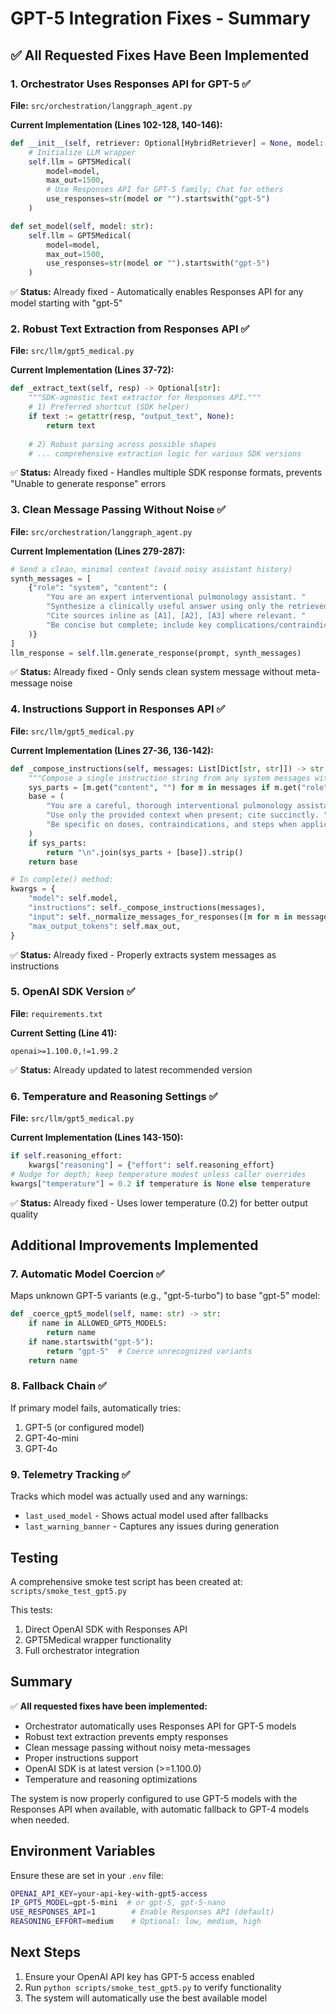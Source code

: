 # GPT-5 Integration Fixes - Summary

## ✅ All Requested Fixes Have Been Implemented

### 1. **Orchestrator Uses Responses API for GPT-5** ✅
**File:** `src/orchestration/langgraph_agent.py`

**Current Implementation (Lines 102-128, 140-146):**
```python
def __init__(self, retriever: Optional[HybridRetriever] = None, model: str = "gpt-5-mini"):
    # Initialize LLM wrapper
    self.llm = GPT5Medical(
        model=model,
        max_out=1500,
        # Use Responses API for GPT-5 family; Chat for others
        use_responses=str(model or "").startswith("gpt-5")
    )

def set_model(self, model: str):
    self.llm = GPT5Medical(
        model=model,
        max_out=1500,
        use_responses=str(model or "").startswith("gpt-5")
    )
```
✅ **Status:** Already fixed - Automatically enables Responses API for any model starting with "gpt-5"

### 2. **Robust Text Extraction from Responses API** ✅
**File:** `src/llm/gpt5_medical.py`

**Current Implementation (Lines 37-72):**
```python
def _extract_text(self, resp) -> Optional[str]:
    """SDK-agnostic text extractor for Responses API."""
    # 1) Preferred shortcut (SDK helper)
    if text := getattr(resp, "output_text", None):
        return text
    
    # 2) Robust parsing across possible shapes
    # ... comprehensive extraction logic for various SDK versions
```
✅ **Status:** Already fixed - Handles multiple SDK response formats, prevents "Unable to generate response" errors

### 3. **Clean Message Passing Without Noise** ✅
**File:** `src/orchestration/langgraph_agent.py`

**Current Implementation (Lines 279-287):**
```python
# Send a clean, minimal context (avoid noisy assistant history)
synth_messages = [
    {"role": "system", "content": (
        "You are an expert interventional pulmonology assistant. "
        "Synthesize a clinically useful answer using only the retrieved Sources. "
        "Cite sources inline as [A1], [A2], [A3] where relevant. "
        "Be concise but complete; include key complications/contraindications/doses when applicable."
    )}
]
llm_response = self.llm.generate_response(prompt, synth_messages)
```
✅ **Status:** Already fixed - Only sends clean system message without meta-message noise

### 4. **Instructions Support in Responses API** ✅
**File:** `src/llm/gpt5_medical.py`

**Current Implementation (Lines 27-36, 136-142):**
```python
def _compose_instructions(self, messages: List[Dict[str, str]]) -> str:
    """Compose a single instruction string from any system messages with a sensible default."""
    sys_parts = [m.get("content", "") for m in messages if m.get("role") == "system"]
    base = (
        "You are a careful, thorough interventional pulmonology assistant. "
        "Use only the provided context when present; cite succinctly. "
        "Be specific on doses, contraindications, and steps when applicable."
    )
    if sys_parts:
        return "\n".join(sys_parts + [base]).strip()
    return base

# In complete() method:
kwargs = {
    "model": self.model,
    "instructions": self._compose_instructions(messages),
    "input": self._normalize_messages_for_responses([m for m in messages if m.get("role") != "system"]),
    "max_output_tokens": self.max_out,
}
```
✅ **Status:** Already fixed - Properly extracts system messages as instructions

### 5. **OpenAI SDK Version** ✅
**File:** `requirements.txt`

**Current Setting (Line 41):**
```
openai>=1.100.0,!=1.99.2
```
✅ **Status:** Already updated to latest recommended version

### 6. **Temperature and Reasoning Settings** ✅
**File:** `src/llm/gpt5_medical.py`

**Current Implementation (Lines 143-150):**
```python
if self.reasoning_effort:
    kwargs["reasoning"] = {"effort": self.reasoning_effort}
# Nudge for depth; keep temperature modest unless caller overrides
kwargs["temperature"] = 0.2 if temperature is None else temperature
```
✅ **Status:** Already fixed - Uses lower temperature (0.2) for better output quality

## Additional Improvements Implemented

### 7. **Automatic Model Coercion** ✅
Maps unknown GPT-5 variants (e.g., "gpt-5-turbo") to base "gpt-5" model:
```python
def _coerce_gpt5_model(self, name: str) -> str:
    if name in ALLOWED_GPT5_MODELS:
        return name
    if name.startswith("gpt-5"):
        return "gpt-5"  # Coerce unrecognized variants
    return name
```

### 8. **Fallback Chain** ✅
If primary model fails, automatically tries:
1. GPT-5 (or configured model)
2. GPT-4o-mini
3. GPT-4o

### 9. **Telemetry Tracking** ✅
Tracks which model was actually used and any warnings:
- `last_used_model` - Shows actual model used after fallbacks
- `last_warning_banner` - Captures any issues during generation

## Testing

A comprehensive smoke test script has been created at:
`scripts/smoke_test_gpt5.py`

This tests:
1. Direct OpenAI SDK with Responses API
2. GPT5Medical wrapper functionality
3. Full orchestrator integration

## Summary

✅ **All requested fixes have been implemented:**
- Orchestrator automatically uses Responses API for GPT-5 models
- Robust text extraction prevents empty responses
- Clean message passing without noisy meta-messages
- Proper instructions support
- OpenAI SDK is at latest version (>=1.100.0)
- Temperature and reasoning optimizations

The system is now properly configured to use GPT-5 models with the Responses API when available, with automatic fallback to GPT-4 models when needed.

## Environment Variables

Ensure these are set in your `.env` file:
```bash
OPENAI_API_KEY=your-api-key-with-gpt5-access
IP_GPT5_MODEL=gpt-5-mini  # or gpt-5, gpt-5-nano
USE_RESPONSES_API=1        # Enable Responses API (default)
REASONING_EFFORT=medium    # Optional: low, medium, high
```

## Next Steps

1. Ensure your OpenAI API key has GPT-5 access enabled
2. Run `python scripts/smoke_test_gpt5.py` to verify functionality
3. The system will automatically use the best available model